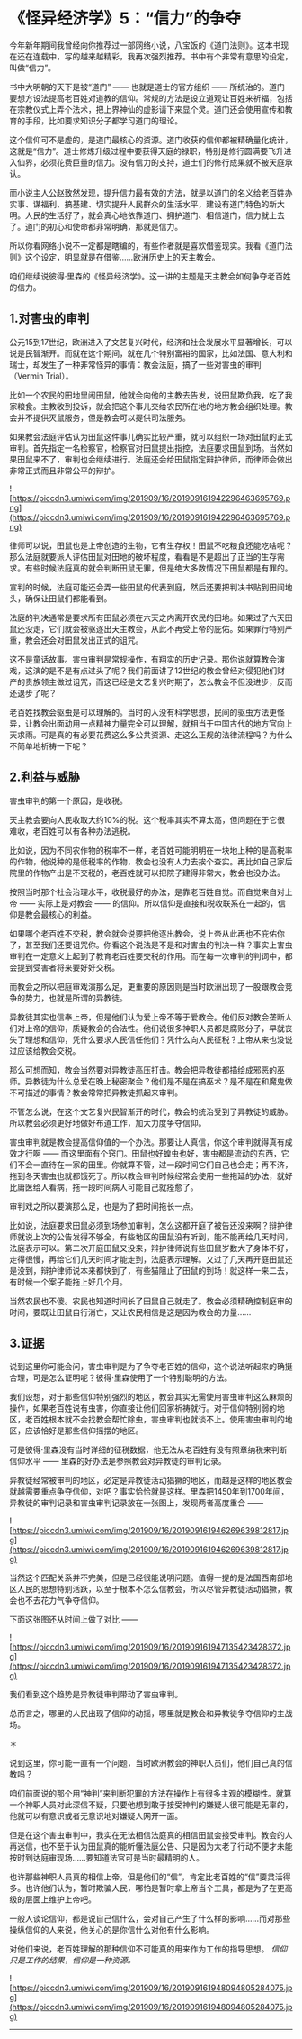 # 《怪异经济学》5：“信力”的争夺

今年新年期间我曾经向你推荐过一部网络小说，八宝饭的《道门法则》。这本书现在还在连载中，写的越来越精彩，我再次强烈推荐。书中有个非常有意思的设定，叫做“信力”。

书中大明朝的天下是被“道门” —— 也就是道士的官方组织 —— 所统治的。道门要想方设法提高老百姓对道教的信仰。常规的方法是设立道观让百姓来祈福，包括在宗教仪式上弄个法术，把上界神仙的虚影请下来显个灵。道门还会使用宣传和教育的手段，比如要求知识分子都学习道门的理论。

这个信仰可不是虚的，是道门最核心的资源。道门收获的信仰都被精确量化统计，这就是“信力”。道士修炼升级过程中要获得天庭的禄职，特别是修行圆满要飞升进入仙界，必须花费巨量的信力。没有信力的支持，道士们的修行成果就不被天庭承认。

而小说主人公赵致然发现，提升信力最有效的方法，就是以道门的名义给老百姓办实事、谋福利、搞基建、切实提升人民群众的生活水平，建设有道门特色的新大明。人民的生活好了，就会真心地依靠道门、拥护道门、相信道门，信力就上去了。道门的初心和使命都非常明确，那就是信力。

所以你看网络小说不一定都是瞎编的，有些作者就是喜欢借鉴现实。我看《道门法则》这个设定，明显就是在借鉴……欧洲历史上的天主教会。

咱们继续说彼得·里森的《怪异经济学》。这一讲的主题是天主教会如何争夺老百姓的信力。

## 1.对害虫的审判

公元15到17世纪，欧洲进入了文艺复兴时代，经济和社会发展水平显著增长，可以说是民智渐开。而就在这个期间，就在几个特别富裕的国家，比如法国、意大利和瑞士，却发生了一种非常怪异的事情：教会法庭，搞了一些对害虫的审判（Vermin Trial）。

比如一个农民的田地里闹田鼠，他就会向他的主教去告发，说田鼠欺负我，吃了我家粮食。主教收到投诉，就会把这个事儿交给农民所在地的地方教会组织处理。教会并不提供灭鼠服务，但是教会可以提供司法服务。

如果教会法庭评估认为田鼠这件事儿确实比较严重，就可以组织一场对田鼠的正式审判。首先指定一名检察官，检察官对田鼠提出指控，法庭要求田鼠到场。当然如果田鼠来不了，审判也会继续进行。法庭还会给田鼠指定辩护律师，而律师会做出非常正式而且非常公平的辩护。

![https://piccdn3.umiwi.com/img/201909/16/201909161942296463695769.png](https://piccdn3.umiwi.com/img/201909/16/201909161942296463695769.png)

律师可以说，田鼠也是上帝创造的生物，它有生存权！田鼠不吃粮食还能吃啥呢？那么法庭就要派人评估田鼠对田地的破坏程度，看看是不是超出了正当的生存需求。有些时候法庭真的就会判断田鼠无罪，但是绝大多数情况下田鼠都是有罪的。

宣判的时候，法庭可能还会弄一些田鼠的代表到庭，然后还要把判决书贴到田间地头，确保让田鼠们都能看到。

法庭的判决通常是要求所有田鼠必须在六天之内离开农民的田地。如果过了六天田鼠还没走，它们就会被驱逐出天主教会，从此不再受上帝的庇佑。如果罪行特别严重，教会还会对田鼠发出正式的诅咒。

这不是童话故事。害虫审判是常规操作，有翔实的历史记录。那你说就算教会演戏，这演的是不是有点过头了呢？我们前面讲了12世纪的教会曾经对侵犯他们财产的贵族领主做过诅咒，而这已经是文艺复兴时期了，怎么教会不但没进步，反而还退步了呢？

老百姓找教会驱虫是可以理解的。当时的人没有科学思想，民间的驱虫方法更怪异，让教会出面动用一点精神力量完全可以理解，就相当于中国古代的地方官向上天求雨。可是真的有必要花费这么多公共资源、走这么正规的法律流程吗？为什么不简单地祈祷一下呢？

## 2.利益与威胁

害虫审判的第一个原因，是收税。

天主教会要向人民收取大约10%的税。这个税率其实不算太高，但问题在于它很难收，老百姓可以有各种办法逃税。

比如说，因为不同农作物的税率不一样，老百姓可能明明在一块地上种的是高税率的作物，他说种的是低税率的作物，教会也没有人力去挨个查实。再比如自己家后院里的作物产出是不交税的，老百姓就可以把院子建得非常大，教会也没办法。

按照当时那个社会治理水平，收税最好的办法，是靠老百姓自觉。而自觉来自对上帝 —— 实际上是对教会 —— 的信仰。所以信仰是直接和税收联系在一起的，信仰是教会最核心的利益。

如果哪个老百姓不交税，教会就会说要把他逐出教会，说上帝从此再也不庇佑你了，甚至我们还要诅咒你。你看这个说法是不是和对害虫的判决一样？事实上害虫审判在一定意义上起到了教育老百姓要交税的作用。而在每一次审判的判词中，都会提到受害者将来要好好交税。

而教会之所以把庭审戏演那么足，更重要的原因则是当时欧洲出现了一股跟教会竞争的势力，也就是所谓的异教徒。

异教徒其实也信奉上帝，但是他们认为爱上帝不等于爱教会。他们反对教会垄断人们对上帝的信仰，质疑教会的合法性。他们说很多神职人员都是腐败分子，早就丧失了理想和信仰，凭什么要求人民信任他们？凭什么向人民征税？上帝从来也没说过应该给教会交税。

那么可想而知，教会当然要对异教徒高压打击。教会把异教徒都描绘成邪恶的巫师。异教徒为什么总爱在晚上秘密聚会？他们是不是在搞巫术？是不是在和魔鬼做不可描述的事情？教会常常把异教徒抓起来审判。

不管怎么说，在这个文艺复兴民智渐开的时代，教会的统治受到了异教徒的威胁。所以教会必须更好地做好布道工作，加大力度争夺信仰。

害虫审判就是教会提高信仰值的一个办法。那要让人真信，你这个审判就得真有成效才行啊 —— 而这里面有个窍门。田鼠也好蝗虫也好，害虫都是流动的东西，它们不会一直待在一家的田里。你就算不管，过一段时间它们自己也会走；再不济，拖到冬天害虫也就都饿死了。所以教会审判时候经常会使用一些拖延的办法，就好比庸医给人看病，拖一段时间病人可能自己就痊愈了。

审判戏之所以要演那么足，也是为了把时间拖长一点。

比如说，法庭要求田鼠必须到场参加审判，怎么这都开庭了被告还没来啊？辩护律师就说上次的公告发得不够全，有些地区的田鼠没有听到，能不能再给几天时间，法庭表示可以。第二次开庭田鼠又没来，辩护律师说有些田鼠岁数大了身体不好，走得很慢，再给它们几天时间才能走到，法庭表示理解。又过了几天再开庭田鼠还是没到，辩护律师说本来都快到了，有些猫阻止了田鼠的到场！就这样一来二去，有时候一个案子能拖上好几个月。

当然农民也不傻。农民也知道时间长了田鼠自己就走了。教会必须精确控制庭审的时间，要既让田鼠自行消亡，又让农民相信是这是因为教会的力量……

## 3.证据

说到这里你可能会问，害虫审判是为了争夺老百姓的信仰，这个说法听起来的确挺合理，可是怎么证明呢？彼得·里森使用了一个特别聪明的方法。

我们设想，对于那些信仰特别强烈的地区，教会其实无需使用害虫审判这么麻烦的操作，如果老百姓说有虫害，你直接让他们回家祈祷就行。对于信仰特别弱的地区，老百姓根本就不会找教会帮忙除虫，害虫审判也就谈不上。使用害虫审判的地区，应该恰好是那些信仰摇摆的地区。

可是彼得·里森没有当时详细的征税数据，他无法从老百姓有没有照章纳税来判断信仰水平 —— 里森的好办法是参照教会对异教徒的审判记录。

异教徒经常被审判的地区，必定是异教徒活动猖獗的地区，而越是这样的地区教会就越需要重点争夺信仰，对吧？事实恰恰就是这样。里森把1450年到1700年间，异教徒的审判记录和害虫审判记录放在一张图上，发现两者高度重合 —— 

![https://piccdn3.umiwi.com/img/201909/16/201909161946269639812817.jpg](https://piccdn3.umiwi.com/img/201909/16/201909161946269639812817.jpg)

当然这个匹配关系并不完美，但是已经很能说明问题。值得一提的是法国西南部地区人民的思想特别活跃，以至于根本不怎么信教会，所以尽管异教徒活动猖獗，教会也不去花力气争夺信仰。

下面这张图还从时间上做了对比 —— 

![https://piccdn3.umiwi.com/img/201909/16/201909161947135423428372.jpg](https://piccdn3.umiwi.com/img/201909/16/201909161947135423428372.jpg)

我们看到这个趋势是异教徒审判带动了害虫审判。

总而言之，哪里的人民出现了信仰的动摇，哪里就是教会和异教徒争夺信仰的主战场。

＊

说到这里，你可能一直有一个问题，当时欧洲教会的神职人员们，他们自己真的信教吗？

咱们前面说的那个用“神判”来判断犯罪的方法在操作上有很多主观的模糊性。就算一个神职人员对此深信不疑，只要他想到敢于接受神判的嫌疑人很可能是无辜的，他就可以有意识或者无意识地对嫌疑人网开一面。

但是在这个害虫审判中，我实在无法相信法庭真的相信田鼠会接受审判。教会的人再迷信，也不至于认为田鼠真的能听懂法庭公告、只是因为太老了行动不便才未能按时到达庭审现场……要知道法官可是当时最精明的人。

也许那些神职人员真的相信上帝，但是他们的“信”，肯定比老百姓的“信”要灵活得多。也许他们认为，暂时欺骗人民，哪怕是暂时拿上帝当个工具，都是为了在更高级的层面上维护上帝吧。

一般人谈论信仰，都是说自己信什么，会对自己产生了什么样的影响……而对那些操纵信仰的人来说，他关心的是你信什么对他有什么影响。

对他们来说，老百姓理解的那种信仰不可能真的用来作为工作的指导思想。 *信仰只是工作的结果，信仰是一种资源。*

![https://piccdn3.umiwi.com/img/201909/16/201909161948094805284075.jpg](https://piccdn3.umiwi.com/img/201909/16/201909161948094805284075.jpg)

---
